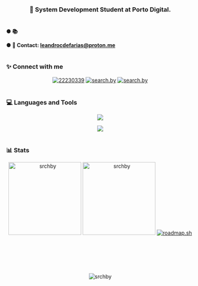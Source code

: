 <h3 align="center">🤖 System Development Student at Porto Digital.</h3>

<h1> </h1>

<h4>
● 📚 

● 📩 Contact: leandrocdefarias@proton.me
</h4>

<h1> </h1>

<h3 align="left">✨ Connect with me</h3>
<p align="center">
<a href="https://stackoverflow.com/users/22230339" target="_blank"><img align="center" src="https://skillicons.dev/icons?i=stackoverflow" alt="22230339"/></a>
<a href="https://instagram.com/search.by" target="_blank"><img align="center" src="https://skillicons.dev/icons?i=instagram" alt="search.by"/></a>
<a href="https://www.linkedin.com/in/leandro-cord-farias/" target="_blank"><img align="center" src="https://skillicons.dev/icons?i=linkedin" alt="search.by"/></a>

<h1> </h1>

<h3 align="left">💻 Languages and Tools</h3>

<p align="center">
  <a href="https://skillicons.dev">
    <img src="https://skillicons.dev/icons?i=js,html,css,react,python,git" />
  </a>
</p>
<p align="center">
  <a href="https://skillicons.dev">
    <img src="https://skillicons.dev/icons?i=vscode,figma,ps,github,powershell" />
  </a>
</p>


<h1> </h1>

<h3 align="left">📊 Stats</h3>

<div align="center" style="margin-bottom:100px">
    <img style="height:195px;" src="https://github-readme-stats.vercel.app/api?username=srchby&show_icons=true&theme=holi&border_color=59a1e0&border_radius=10&bg_color=00000000&locale=en" alt="srchby" />
    <img style="height:195px" src="https://github-readme-stats.vercel.app/api/top-langs?username=srchby&show_icons=true&theme=holi&locale=en&border_radius=10&bg_color=00000000&border_color=59a1e0&layout=compact" alt="srchby" />
  <a href="https://roadmap.sh"><img src="https://roadmap.sh/card/wide/6577b1005145316d25eddb0b?variant=dark" alt="roadmap.sh"/></a>
</div>

<div align="center">
  <img src="https://komarev.com/ghpvc/?username=srchby&label=Profile%20views&color=blue&style=for-the-badge" alt="srchby" />
</div>

<h1></h1>

